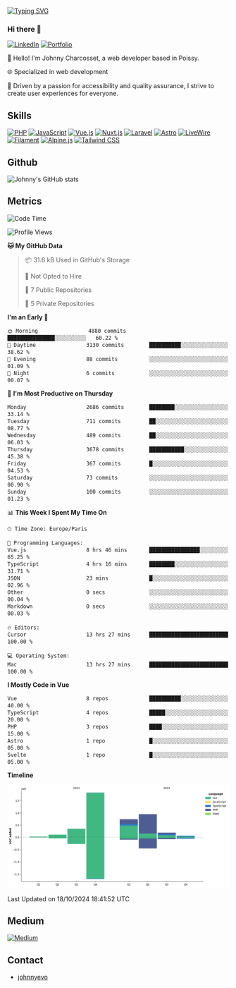 [![Typing SVG](https://readme-typing-svg.demolab.com?font=Fira+Code&pause=1000&random=false&width=435&lines=Johnny+Charcosset;Web+Developer)](https://git.io/typing-svg)

### Hi there 👋
[![LinkedIn](https://img.shields.io/badge/LinkedIn-0077B5?style=for-the-badge&logo=linkedin&logoColor=white)](https://www.linkedin.com/in/johnny-charcosset/)
[![Portfolio](https://img.shields.io/badge/Portfolio-4285F4?style=for-the-badge&logo=google-chrome&logoColor=white)](https://johnnyevo.github.io/)

👋 Hello! I'm Johnny Charcosset, a web developer based in Poissy.

🌐 Specialized in web development

🚀 Driven by a passion for accessibility and quality assurance, I strive to create user experiences for everyone.

## Skills

[![PHP](https://img.shields.io/badge/PHP-777BB4?style=for-the-badge&logo=php&logoColor=white)](https://www.php.net/)
[![JavaScript](https://img.shields.io/badge/JavaScript-F7DF1E?style=for-the-badge&logo=javascript&logoColor=black)](https://developer.mozilla.org/en-US/docs/Web/JavaScript)
[![Vue.js](https://img.shields.io/badge/Vue.js-4FC08D?style=for-the-badge&logo=vue.js&logoColor=white)](https://vuejs.org/)
[![Nuxt.js](https://img.shields.io/badge/Nuxt.js-00C58E?style=for-the-badge&logo=nuxt.js&logoColor=white)](https://nuxtjs.org/)
[![Laravel](https://img.shields.io/badge/Laravel-FF2D20?style=for-the-badge&logo=laravel&logoColor=white)](https://laravel.com/)
[![Astro](https://img.shields.io/badge/Astro-0B3E59?style=for-the-badge&logo=astro&logoColor=white)](https://astro.build/)
[![LiveWire](https://img.shields.io/badge/LiveWire-FF3E00?style=for-the-badge&logo=livewire&logoColor=white)](https://laravel-livewire.com/)
[![Filament](https://img.shields.io/badge/Filament-253E46?style=for-the-badge&logo=https://filamentphp.com/favicon/favicon-32x32.png?v=w1dBNxT7Wg&logoColor=white)](https://filamentadmin.com/)
[![Alpine.js](https://img.shields.io/badge/Alpine.js-8BC0D0?style=for-the-badge&logo=alpine.js&logoColor=black)](https://alpinejs.dev/)
[![Tailwind CSS](https://img.shields.io/badge/Tailwind_CSS-38B2AC?style=for-the-badge&logo=tailwind-css&logoColor=white)](https://tailwindcss.com/)

## Github

![Johnny's GitHub stats](https://github-readme-stats.vercel.app/api?username=JohnnyEvo&show_icons=true&theme=transparent)

## Metrics

<!--START_SECTION:waka-->
![Code Time](http://img.shields.io/badge/Code%20Time-974%20hrs%2038%20mins-blue)

![Profile Views](http://img.shields.io/badge/Profile%20Views-0-blue)

**🐱 My GitHub Data** 

> 📦 31.6 kB Used in GitHub's Storage 
 > 
> 🚫 Not Opted to Hire
 > 
> 📜 7 Public Repositories 
 > 
> 🔑 5 Private Repositories 
 > 
**I'm an Early 🐤** 

```text
🌞 Morning                4880 commits        ███████████████░░░░░░░░░░   60.22 % 
🌆 Daytime                3130 commits        ██████████░░░░░░░░░░░░░░░   38.62 % 
🌃 Evening                88 commits          ░░░░░░░░░░░░░░░░░░░░░░░░░   01.09 % 
🌙 Night                  6 commits           ░░░░░░░░░░░░░░░░░░░░░░░░░   00.07 % 
```
📅 **I'm Most Productive on Thursday** 

```text
Monday                   2686 commits        ████████░░░░░░░░░░░░░░░░░   33.14 % 
Tuesday                  711 commits         ██░░░░░░░░░░░░░░░░░░░░░░░   08.77 % 
Wednesday                489 commits         ██░░░░░░░░░░░░░░░░░░░░░░░   06.03 % 
Thursday                 3678 commits        ███████████░░░░░░░░░░░░░░   45.38 % 
Friday                   367 commits         █░░░░░░░░░░░░░░░░░░░░░░░░   04.53 % 
Saturday                 73 commits          ░░░░░░░░░░░░░░░░░░░░░░░░░   00.90 % 
Sunday                   100 commits         ░░░░░░░░░░░░░░░░░░░░░░░░░   01.23 % 
```


📊 **This Week I Spent My Time On** 

```text
🕑︎ Time Zone: Europe/Paris

💬 Programming Languages: 
Vue.js                   8 hrs 46 mins       ████████████████░░░░░░░░░   65.25 % 
TypeScript               4 hrs 16 mins       ████████░░░░░░░░░░░░░░░░░   31.71 % 
JSON                     23 mins             █░░░░░░░░░░░░░░░░░░░░░░░░   02.96 % 
Other                    0 secs              ░░░░░░░░░░░░░░░░░░░░░░░░░   00.04 % 
Markdown                 0 secs              ░░░░░░░░░░░░░░░░░░░░░░░░░   00.03 % 

🔥 Editors: 
Cursor                   13 hrs 27 mins      █████████████████████████   100.00 % 

💻 Operating System: 
Mac                      13 hrs 27 mins      █████████████████████████   100.00 % 
```

**I Mostly Code in Vue** 

```text
Vue                      8 repos             ██████████░░░░░░░░░░░░░░░   40.00 % 
TypeScript               4 repos             █████░░░░░░░░░░░░░░░░░░░░   20.00 % 
PHP                      3 repos             ████░░░░░░░░░░░░░░░░░░░░░   15.00 % 
Astro                    1 repo              █░░░░░░░░░░░░░░░░░░░░░░░░   05.00 % 
Svelte                   1 repo              █░░░░░░░░░░░░░░░░░░░░░░░░   05.00 % 
```



**Timeline**

![Lines of Code chart](https://raw.githubusercontent.com/JohnnyEvo/JohnnyEvo/main/assets/bar_graph.png)


 Last Updated on 18/10/2024 18:41:52 UTC
<!--END_SECTION:waka-->

## Medium

[![Medium](https://github-readme-medium.vercel.app/?username=johnny.charcosset&limit=3)](https://medium.com/@@johnny.charcosset)

## Contact

- [johnnyevo](https://johnnyevo.github.io/)
